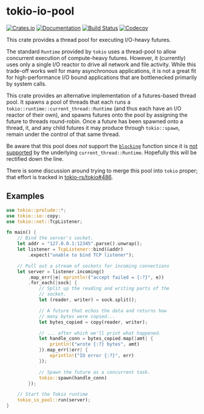 # tokio-io-pool

[![Crates.io](https://img.shields.io/crates/v/tokio-io-pool.svg)](https://crates.io/crates/tokio-io-pool)
[![Documentation](https://docs.rs/tokio-io-pool/badge.svg)](https://docs.rs/tokio-io-pool/)
[![Build Status](https://travis-ci.com/jonhoo/tokio-io-pool.svg?branch=master)](https://travis-ci.com/jonhoo/tokio-io-pool)
[![Codecov](https://codecov.io/github/jonhoo/tokio-io-pool/coverage.svg?branch=master)](https://codecov.io/gh/jonhoo/tokio-io-pool)

This crate provides a thread pool for executing I/O-heavy futures.

The standard `Runtime` provided by `tokio` uses a thread-pool to allow concurrent execution of
compute-heavy futures. However, it (currently) uses only a single I/O reactor to drive all
network and file activity. While this trade-off works well for many asynchronous applications,
it is not a great fit for high-performance I/O bound applications that are bottlenecked
primarily by system calls.

This crate provides an alternative implementation of a futures-based thread pool. It spawns a
pool of threads that each runs a `tokio::runtime::current_thread::Runtime` (and thus each have
an I/O reactor of their own), and spawns futures onto the pool by assigning the future to
threads round-robin. Once a future has been spawned onto a thread, it, and any child futures it
may produce through `tokio::spawn`, remain under the control of that same thread.

Be aware that this pool does *not* support the
[`blocking`](https://docs.rs/tokio-threadpool/0.1.5/tokio_threadpool/fn.blocking.html) function
since it is [not supported](https://github.com/tokio-rs/tokio/issues/432) by the underlying
`current_thread::Runtime`. Hopefully this will be rectified down the line.

There is some discussion around trying to merge this pool into `tokio` proper; that effort is
tracked in [tokio-rs/tokio#486](https://github.com/tokio-rs/tokio/issues/486).

## Examples

```rust
use tokio::prelude::*;
use tokio::io::copy;
use tokio::net::TcpListener;

fn main() {
    // Bind the server's socket.
    let addr = "127.0.0.1:12345".parse().unwrap();
    let listener = TcpListener::bind(&addr)
        .expect("unable to bind TCP listener");

    // Pull out a stream of sockets for incoming connections
    let server = listener.incoming()
        .map_err(|e| eprintln!("accept failed = {:?}", e))
        .for_each(|sock| {
            // Split up the reading and writing parts of the
            // socket.
            let (reader, writer) = sock.split();

            // A future that echos the data and returns how
            // many bytes were copied...
            let bytes_copied = copy(reader, writer);

            // ... after which we'll print what happened.
            let handle_conn = bytes_copied.map(|amt| {
                println!("wrote {:?} bytes", amt)
            }).map_err(|err| {
                eprintln!("IO error {:?}", err)
            });

            // Spawn the future as a concurrent task.
            tokio::spawn(handle_conn)
        });

    // Start the Tokio runtime
    tokio_io_pool::run(server);
}
```
